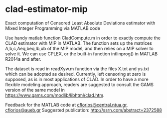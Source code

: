 # clad-estimator-mip
Exact computation of Censored Least Absolute Deviations estimator with Mixed Integer Programming via MATLAB code

Use handy matlab function CladCompute.m in order to exactly compute the CLAD estimator with MIP in MATLAB.
The function sets up the matrices A,b,c,Aeq,beq,lb,ub of the MIP model,
and then relies on a MIP solver to solve it.
We can use CPLEX, or the built-in function intlinprog() in MATLAB R2014a and after.

The dataset is read in readXyw.m function via the files X.txt and ys.txt which can be adopted as desired.
Currently, left censoring at zero is supposed, as is in most applications of CLAD.
In order to have a more flexible modeling approach, readers are suggested to consult the GAMS version
of the same model in https://www.gams.com/modlib/libhtml/clad.htm.

Feedback for the MATLAB code at cflorios@central.ntua.gr, cflorios@aueb.gr
Suggested publication:  http://ssrn.com/abstract=2372588 
